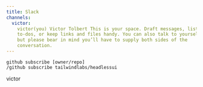 ```yaml
---
title: Slack
channels:
  victor:
    victor(you) Victor Tolbert This is your space. Draft messages, list your
    to-dos, or keep links and files handy. You can also talk to yourself here,
    but please bear in mind you’ll have to supply both sides of the
    conversation.
---
```


```
github subscribe [owner/repo]
/github subscribe tailwindlabs/headlessui
```

victor
